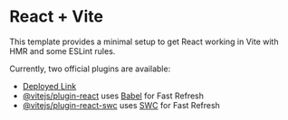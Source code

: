 # React + Vite

This template provides a minimal setup to get React working in Vite with HMR and some ESLint rules.

Currently, two official plugins are available:

- [Deployed Link](https://hot-code.surge.sh)
- [@vitejs/plugin-react](https://github.com/vitejs/vite-plugin-react/blob/main/packages/plugin-react/README.md) uses [Babel](https://babeljs.io/) for Fast Refresh
- [@vitejs/plugin-react-swc](https://github.com/vitejs/vite-plugin-react-swc) uses [SWC](https://swc.rs/) for Fast Refresh
